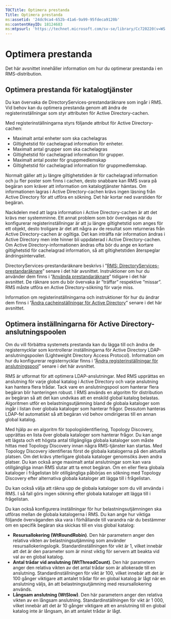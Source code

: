 ```yaml
---
TOCTitle: Optimera prestanda
Title: Optimera prestanda
ms:assetid: '24dc9ca4-652b-41a6-9a99-95fdeca9120b'
ms:contentKeyID: 18124683
ms:mtpsurl: 'https://technet.microsoft.com/sv-se/library/Cc720220(v=WS.10)'
---
```


Optimera prestanda
==================

Det här avsnittet innehåller information om hur du optimerar prestanda i en RMS-distribution.

Optimera prestanda för katalogtjänster
--------------------------------------

Du kan övervaka de DirectoryServices-prestandaräknare som ingår i RMS. Vid behov kan du optimera prestanda genom att ändra de registerinställningar som styr attributen för Active Directory-cachen.

Med registerinställningarna styrs följande attribut för Active Directory-cachen:

-   Maximalt antal enheter som ska cachelagras
-   Giltighetstid för cachelagrad information för enheter.
-   Maximalt antal grupper som ska cachelagras
-   Giltighetstid för cachelagrad information för grupper.
-   Maximalt antal poster för gruppmedlemskap
-   Giltighetstid för cachelagrad information för gruppmedlemskap.

Normalt gäller att ju längre giltighetstiden är för cachelagrad information och ju fler poster som finns i cachen, desto snabbare kan RMS svara på begäran som kräver att information om katalogtjänster hämtas. Om informationen lagras i Active Directory-cachen krävs ingen läsning från Active Directory för att utföra en sökning. Det här kortar ned svarstiden för begäran.

Nackdelen med att lagra information i Active Directory-cachen är att det krävs mer systemminne. Ett annat problem som bör övervägas när du konfigurerar registerinställningar är att ju längre giltighetstid som anges för ett objekt, desto troligare är det att några av de resultat som returneras från Active Directory-cachen är ogiltiga. Det kan inträffa när information ändras i Active Directory men inte hinner bli uppdaterad i Active Directory-cachen. Om Active Directory-informationen ändras ofta bör du ange en kortare giltighetstid för cachelagrad information, så att giltighetstiden återspeglar ändringsintervallet.

DirectoryServices-prestandaräknare beskrivs i ”[RMS: DirectoryServices-prestandaräknare](https://technet.microsoft.com/37afea1d-f320-4040-96d8-57c0b45e6d46)” senare i det här avsnittet. Instruktioner om hur du använder dem finns i ”[Använda prestandaräknare](https://technet.microsoft.com/096c3b17-c082-46c4-939c-4373af0c9dec)” tidigare i det här avsnittet. De räknare som du bör övervaka är ”träffar” respektive ”missar”. RMS måste utföra en Active Directory-sökning för varje miss.

Information om registerinställningarna och instruktioner för hur du ändrar dem finns i ”[Ändra cacheinställningar för Active Directory](https://technet.microsoft.com/8789a7a5-2065-4fae-9104-e0a70f1f2fb6)” senare i det här avsnittet.

Optimera inställningarna för Active Directory-anslutningspoolen
---------------------------------------------------------------

Om du vill förbättra systemets prestanda kan du lägga till och ändra de registernycklar som kontrollerar inställningarna för Active Directory LDAP-anslutningspoolen (Lightweight Directory Access Protocol). Information om hur du konfigurerar registernycklar finns i ”[Ändra registerinställningar för anslutningspool](https://technet.microsoft.com/c61d91db-a1ad-4ca5-a492-015da629afbc)” senare i det här avsnittet.

RMS är utformat för att optimera LDAP-anslutningar. Med RMS upprättas en anslutning för varje global katalog i Active Directory och varje anslutning kan hantera flera trådar. Tack vare en anslutningspool som hanterar flera begäran blir hanteringen robust. I RMS används en algoritm för distribution av begäran så att det kan undvikas att en enskild global katalog belastas. Algoritmen utför en belastningsutjämning bland de globala kataloger som ingår i listan över globala kataloger som hanterar frågor. Dessutom hanteras LDAP-fel automatiskt så att begäran vid behov omdirigeras till en annan global katalog.

Med hjälp av en algoritm för topologiidentifiering, Topology Discovery, upprättas en lista över globala kataloger som hanterar frågor. Du kan ange ett lägsta och ett högsta antal tillgängliga globala kataloger som måste hittas med Topology Discovery innan några RMS-tjänster kan startas. Med Topology Discovery identifieras först de globala katalogerna på den aktuella platsen. Om det krävs ytterligare globala kataloger genomsöks även andra platser. Du kan också ange maximalt antal anslutningar som kan vara otillgängliga innan RMS slutar att ta emot begäran. Om en eller flera globala kataloger i frågelistan blir otillgängliga påbörjas en sökning med Topology Discovery efter alternativa globala kataloger att lägga till i frågelistan.

Du kan också välja att räkna upp de globala kataloger som du vill använda i RMS. I så fall görs ingen sökning efter globala kataloger att lägga till i frågelistan.

Du kan också konfigurera inställningar för hur belastningsutjämningen ska utföras mellan de globala katalogerna i RMS. Du kan ange hur viktiga följande överväganden ska vara i förhållande till varandra när du bestämmer om en specifik begäran ska skickas till en viss global katalog:

-   **Resursallokering (WtRoundRobin)**. Den här parametern anger den relativa vikten av belastningsutjämning som använder resursallokeringslogik. Standardinställningen för vikt är 1, vilket innebär att det är den parameter som är minst viktig för servern att beakta vid val av en global katalog.
-   **Antal trådar vid anslutning (WtThreadCount)**. Den här parametern anger den relativa vikten av det antal trådar som är allokerade till en anslutning. Standardinställningen för vikt är 100, vilket innebär att det är 100 gånger viktigare att antalet trådar för en global katalog är lågt när en anslutning väljs, än att belastningsutjämning med resursallokering används.
-   **Långsam anslutning (WtSlow)**. Den här parametern anger den relativa vikten av en långsam anslutning. Standardinställningen för vikt är 1 000, vilket innebär att det är 10 gånger viktigare att en anslutning till en global katalog inte är långsam, än att antalet trådar är lågt.
